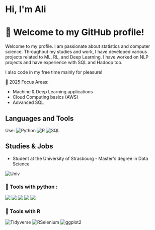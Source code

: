 # Hi, I'm Ali 
# 👋 Welcome to my GitHub profile!

Welcome to my profile. I am passionate about statistics and computer science. 
Throughout my studies and work, I have developed various projects related to ML, RL, and Deep Learning. 
I have worked on NLP projects and have experience with SQL and Hadoop too.

I also code in my free time mainly for pleasure!


🎯 2025 Focus Areas:
   - Machine & Deep Learning applications
   - Cloud Computing basics (AWS)
   - Advanced SQL
     
## Languages and Tools

Use: 
![Python](https://img.shields.io/badge/-Python-3776AB?logo=python&logoColor=white) ![R](https://img.shields.io/badge/-R-276DC3?logo=r&logoColor=white) ![SQL](https://img.shields.io/badge/-SQL-4479A1?logo=postgresql&logoColor=white) 

## Studies & Jobs

- Student at the University of Strasbourg - Master's degree in Data Science 

![Univ](https://www.prepa-laurea.com/wp-content/uploads/2023/03/Logo-Universite-de-Strasbourg.png)
 

### :hammer:  Tools with python :

![](https://img.shields.io/badge/Pandas-150458.svg?logo=pandas&logoColor=white)
![](https://img.shields.io/badge/NumPy-013243.svg?logo=numpy&logoColor=white)
![](https://img.shields.io/badge/scikit-013243.svg?logo=scikit&logoColor=white)
![](https://img.shields.io/badge/Selenium-43B02A.svg?logo=selenium&logoColor=white)
![](https://img.shields.io/badge/Plotly-3F4F75.svg?logo=plotly&logoColor=white)


### :hammer: Tools with R 

![Tidyverse](https://img.shields.io/badge/Tidyverse-1A162D?style=flat&logo=r&logoColor=white&labelColor=276DC3)
![RSelenium](https://img.shields.io/badge/RSelenium-43B02A?style=flat&logo=selenium&logoColor=white)
![ggplot2](https://img.shields.io/badge/ggplot2-3A75AD?style=flat&logo=r&logoColor=white)
